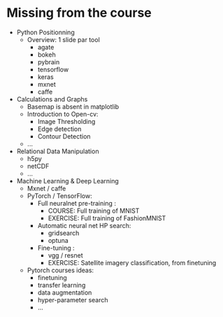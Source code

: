 # Missing from the course

- Python Positionning
  - Overview: 1 slide par tool 
    - agate
    - bokeh
    - pybrain
    - tensorflow
    - keras
    - mxnet
    - caffe
- Calculations and Graphs
  - Basemap is absent in matplotlib
  - Introduction to Open-cv:
    - Image Thresholding
    - Edge detection
    - Contour Detection
  - ...
- Relational Data Manipulation
  - h5py
  - netCDF
  - ...
- Machine Learning & Deep Learning
  - Mxnet / caffe
  - PyTorch / TensorFlow:
    - Full neuralnet pre-training :
      - COURSE: Full training of MNIST
      - EXERCISE: Full training of FashionMNIST
    - Automatic neural net HP search:
      - gridsearch
      - optuna
    - Fine-tuning :
      - vgg / resnet
      - EXERCISE: Satellite imagery classification, from finetuning
  - Pytorch courses ideas:
    - finetuning
    - transfer learning
    - data augmentation
	- hyper-parameter search
	- ...
